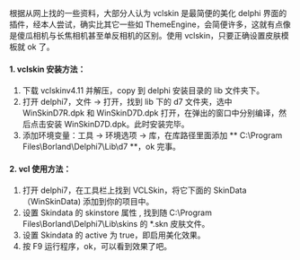 根据从网上找的一些资料，大部分人认为 vclskin 是最简便的美化 delphi 界面的插件，经本人尝试，确实比其它一些如 ThemeEngine，会简便许多，这就有点像是傻瓜相机与长焦相机甚至单反相机的区别。使用 vclskin，只要正确设置皮肤模板就 ok 了。

#### 1. vclskin 安装方法：

1. 下载 vclskinv4.11 并解压，copy 到 delphi 安装目录的 lib 文件夹下。
2. 打开 delphi7，文件 -> 打开，找到 lib 下的 d7 文件夹，选中 WinSkinD7R.dpk 和 WinSkinD7D.dpk 打开，在弹出的窗口中分别编译，然后点击安装 WinSkinD7D.dpk。此时安装完毕。
3. 添加环境变量：工具 -> 环境选项 -> 库，在库路径里面添加 ** C:\Program Files\Borland\Delphi7\Lib\d7 **，ok 完事。

#### 2. vcl 使用方法：

1. 打开 delphi7，在工具栏上找到 VCLSkin，将它下面的 SkinData（WinSkinData) 添加到你的项目中。
2. 设置 Skindata 的 skinstore 属性 , 找到随 C:\Program Files\Borland\Delphi7\Lib\skins 的 *.skn 皮肤文件。
3. 设置 Skindata 的 active 为 true，即启用美化效果。
4. 按 F9 运行程序，ok，可以看到效果了吧。
